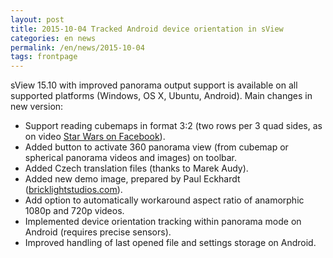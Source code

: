 ```yaml
---
layout: post
title: 2015-10-04 Tracked Android device orientation in sView
categories: en news
permalink: /en/news/2015-10-04
tags: frontpage
---
```


sView 15.10 with improved panorama output support is available on all supported platforms (Windows, OS X, Ubuntu, Android).
Main changes in new version:

* Support reading cubemaps in format 3:2 (two rows per 3 quad sides, as on video [Star Wars on Facebook](https://www.facebook.com/StarWars/videos/1030579940326940/)).
* Added button to activate 360 panorama view (from cubemap or spherical panorama videos and images) on toolbar.
* Added Czech translation files (thanks to Marek Audy).
* Added new demo image, prepared by Paul Eckhardt ([bricklightstudios.com](http://bricklightstudios.com/)).
* Add option to automatically workaround aspect ratio of anamorphic 1080p and 720p videos.
* Implemented device orientation tracking within panorama mode on Android (requires precise sensors).
* Improved handling of last opened file and settings storage on Android.
<!--break-->
